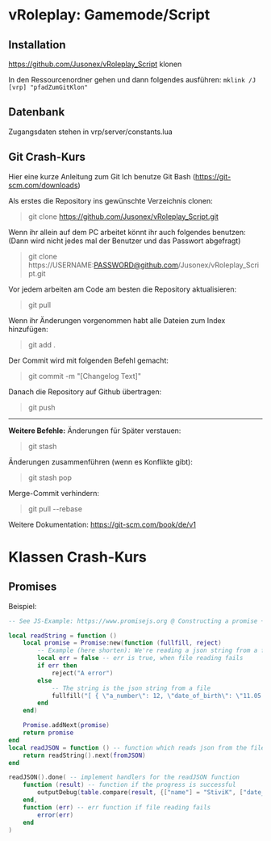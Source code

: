 # vRoleplay: Gamemode/Script

## Installation
https://github.com/Jusonex/vRoleplay_Script klonen

In den Ressourcenordner gehen und dann folgendes ausführen:
``mklink /J [vrp] "pfadZumGitKlon"``

## Datenbank
Zugangsdaten stehen in vrp/server/constants.lua

## Git Crash-Kurs
Hier eine kurze Anleitung zum Git
Ich benutze Git Bash (https://git-scm.com/downloads)

Als erstes die Repository ins gewünschte Verzeichnis clonen:

> git clone https://github.com/Jusonex/vRoleplay_Script.git

Wenn ihr allein auf dem PC arbeitet könnt ihr auch folgendes benutzen:
(Dann wird nicht jedes mal der Benutzer und das Passwort abgefragt)
> git clone https://USERNAME:PASSWORD@github.com/Jusonex/vRoleplay_Script.git

Vor jedem arbeiten am Code am besten die Repository aktualisieren:
> git pull

Wenn ihr Änderungen vorgenommen habt alle Dateien zum Index hinzufügen:
> git add .

Der Commit wird mit folgenden Befehl gemacht:
> git commit -m "[Changelog Text]"

Danach die Repository auf Github übertragen:
> git push

---
**Weitere Befehle:**
Änderungen für Später verstauen:
> git stash

Änderungen zusammenführen (wenn es Konflikte gibt):
> git stash pop

Merge-Commit verhindern:
> git pull --rebase

Weitere Dokumentation:
https://git-scm.com/book/de/v1

# Klassen Crash-Kurs
## Promises
Beispiel:
```lua
-- See JS-Example: https://www.promisejs.org @ Constructing a promise + Transformation / Chaining

local readString = function ()
	local promise = Promise:new(function (fullfill, reject)
		-- Example (here shorten): We're reading a json string from a file
		local err = false -- err is true, when file reading fails
		if err then
			reject("A error")
		else
			-- The string is the json string from a file
			fullfill("[ { \"a_number\": 12, \"date_of_birth\": \"11.05.1998\", \"name\": \"StiviK\", \"a_boolean\": false } ]")
		end
	end)

	Promise.addNext(promise)
	return promise
end
local readJSON = function () -- function which reads json from the file and parses it
	return readString().next(fromJSON)
end

readJSON().done( -- implement handlers for the readJSON function
	function (result) -- function if the progress is successful
		outputDebug(table.compare(result, {["name"] = "StiviK", ["date_of_birth"] = "11.05.1998", ["a_number"] = 12, ["a_boolean"] = false}))
	end,
	function (err) -- err function if file reading fails
		error(err)
	end
)
```
